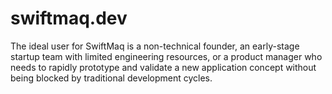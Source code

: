 # swiftmaq.dev
The ideal user for SwiftMaq is a non-technical founder, an early-stage startup team with limited engineering resources, or a product manager who needs to rapidly prototype and validate a new application concept without being blocked by traditional development cycles.

